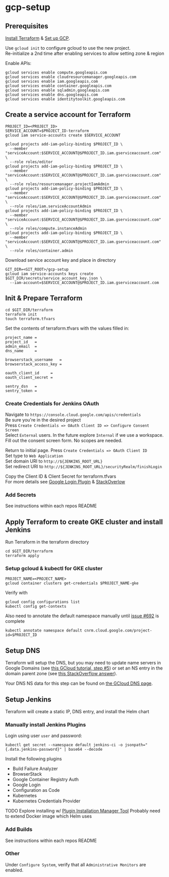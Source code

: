 # gcp-setup
## Prerequisites
[Install Terraform](https://learn.hashicorp.com/tutorials/terraform/install-cli?in=terraform/gcp-get-started) & [Set up GCP](https://learn.hashicorp.com/tutorials/terraform/google-cloud-platform-build?in=terraform/gcp-get-started#set-up-gcp).

Use `gcloud init` to configure gcloud to use the new project.  
Re-initialize a 2nd time after enabling services to allow setting zone & region  

Enable APIs:
```
gcloud services enable compute.googleapis.com
gcloud services enable cloudresourcemanager.googleapis.com
gcloud services enable iam.googleapis.com
gcloud services enable container.googleapis.com
gcloud services enable sqladmin.googleapis.com
gcloud services enable dns.googleapis.com
gcloud services enable identitytoolkit.googleapis.com
```

## Create a service account for Terraform
```
PROJECT_ID=<PROJECT_ID>
SERVICE_ACCOUNT=$PROJECT_ID-terraform
gcloud iam service-accounts create $SERVICE_ACCOUNT

gcloud projects add-iam-policy-binding $PROJECT_ID \
  --member "serviceAccount:$SERVICE_ACCOUNT@$PROJECT_ID.iam.gserviceaccount.com" \
  --role roles/editor
gcloud projects add-iam-policy-binding $PROJECT_ID \
  --member "serviceAccount:$SERVICE_ACCOUNT@$PROJECT_ID.iam.gserviceaccount.com" \
  --role roles/resourcemanager.projectIamAdmin
gcloud projects add-iam-policy-binding $PROJECT_ID \
  --member "serviceAccount:$SERVICE_ACCOUNT@$PROJECT_ID.iam.gserviceaccount.com" \
  --role roles/iam.serviceAccountAdmin
gcloud projects add-iam-policy-binding $PROJECT_ID \
  --member "serviceAccount:$SERVICE_ACCOUNT@$PROJECT_ID.iam.gserviceaccount.com" \
  --role roles/compute.instanceAdmin
gcloud projects add-iam-policy-binding $PROJECT_ID \
  --member "serviceAccount:$SERVICE_ACCOUNT@$PROJECT_ID.iam.gserviceaccount.com" \
  --role roles/container.admin
```

Download service account key and place in directory
```
GIT_DIR=<GIT_ROOT>/gcp-setup
gcloud iam service-accounts keys create $GIT_DIR/secrets/service_account_key.json \
  --iam-account=$SERVICE_ACCOUNT@$PROJECT_ID.iam.gserviceaccount.com
```

## Init & Prepare Terraform
```
cd $GIT_DIR/terraform
terraform init
touch terraform.tfvars
```

Set the contents of terraform.tfvars with the values filled in:
```
project_name =
project_id   =
admin_email  =
dns_name     =

browserstack_username   =
browserstack_access_key =

oauth_client_id     =
oauth_client_secret =

sentry_dsn   =
sentry_token =
```

### Create Credentials for Jenkins OAuth
Navigate to `https://console.cloud.google.com/apis/credentials`  
Be sure you're in the desired project  
Press `Create Credentials => OAuth Client ID => Configure Consent Screen`  
Select `External` users.  In the future explore `Internal` if we use a workspace.  
Fill out the consent screen form.  No scopes are needed.  

Return to initial page.  Press `Create Credentials => OAuth Client ID`  
Set type to `Web Application`  
Set domain URI to `http://${JENKINS_ROOT_URL}`  
Set redirect URI to `http://${JENKINS_ROOT_URL}/securityRealm/finishLogin`  

Copy the Client ID & Client Secret for terraform.tfvars  
For more details see [Google Login Plugin](https://github.com/jenkinsci/google-login-plugin/blob/master/README.md) & [StackOverlow](https://stackoverflow.com/a/55595582)

### Add Secrets
See instructions within each repos README

## Apply Terraform to create GKE cluster and install Jenkins
Run Terraform in the terraform directory
```
cd $GIT_DIR/terraform
terraform apply
```

### Setup gcloud & kubectl for GKE cluster
```
PROJECT_NAME=<PROJECT_NAME>
gcloud container clusters get-credentials $PROJECT_NAME-gke
```
Verify with
```
gcloud config configurations list
kubectl config get-contexts
```

Also need to annotate the default namespace manually until [issue #692](https://github.com/hashicorp/terraform-provider-kubernetes/issues/692) is complete  
```
kubectl annotate namespace default cnrm.cloud.google.com/project-id=$PROJECT_ID
```

## Setup DNS
Terraform will setup the DNS, but you may need to update name servers in Google Domains (see [this GCloud tutorial, step #5](https://cloud.google.com/dns/docs/tutorials/create-domain-tutorial#update-nameservers)) or set an NS entry in the domain parent zone (see [this StackOverflow answer](https://stackoverflow.com/questions/23356881/manage-only-a-subdomain-with-google-cloud-dns)).

Your DNS NS data for this step can be found on [the GCloud DNS page](https://console.cloud.google.com/net-services/dns).

## Setup Jenkins
Terraform will create a static IP, DNS entry, and install the Helm chart

### Manually install Jenkins Plugins
Login using user `user` and password:
```
kubectl get secret --namespace default jenkins-ci -o jsonpath="{.data.jenkins-password}" | base64 --decode
```

Install the following plugins
- Build Failure Analyzer
- BrowserStack
- Google Container Registry Auth
- Google Login
- Configuration as Code
- Kubernetes
- Kubernetes Credentials Provider

TODO Explore installing w/ [Plugin Installation Manager Tool](https://github.com/jenkinsci/plugin-installation-manager-tool)
Probably need to extend Docker image which Helm uses

### Add Builds
See instructions within each repos README

### Other
Under `Configure System`, verify that all `Administrative Monitors` are enabled.
